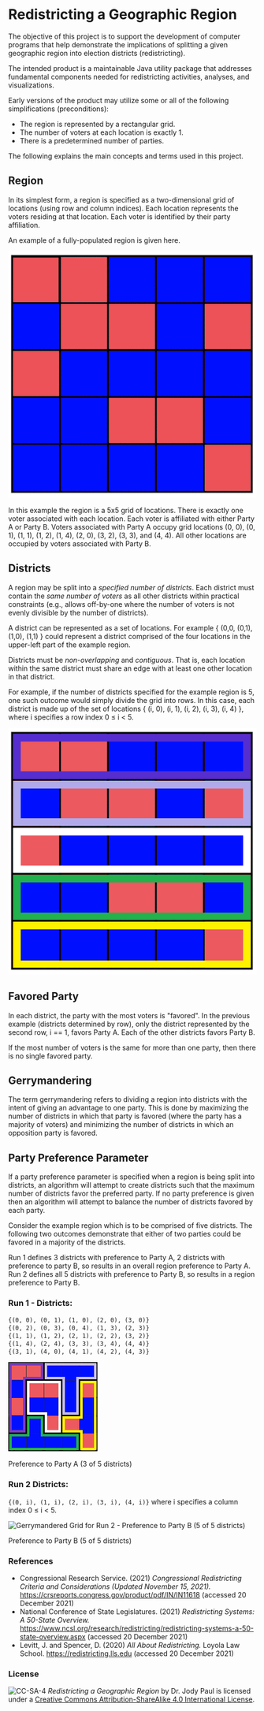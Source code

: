 # Redistricting a Geographic Region

The objective of this project is to support the development of computer programs that help demonstrate the implications of splitting a given geographic region into election districts (redistricting).

The intended product is a maintainable Java utility package that addresses fundamental components needed for redistricting activities, analyses, and visualizations.

Early versions of the product may utilize some or all of the following simplifications (preconditions):

* The region is represented by a rectangular grid.
* The number of voters at each location is exactly 1.
* There is a predetermined number of parties.

The following explains the main concepts and terms used in this project.

## Region
In its simplest form, a region is specified as a two-dimensional grid of locations (using row and column indices).  Each location represents the voters residing at that location.  Each voter is identified by their party affiliation.

An example of a fully-populated region is given here.

![5x5 Region of Locations matching the textual description](/images/NewfigureA.png)

In this example the region is a 5x5 grid of locations. There is exactly one voter associated with each location. Each voter is affiliated with either Party A or Party B. Voters associated with Party A occupy grid locations (0, 0), (0, 1), (1, 1), (1, 2), (1, 4), (2, 0), (3, 2), (3, 3), and (4, 4). All other locations are occupied by voters associated with Party B.
 
## Districts
A region may be split into a _specified number of districts_. Each district must contain the _same number of voters_ as all other districts within practical constraints (e.g., allows off-by-one where the number of voters is not evenly divisible by the number of districts).

A district can be represented as a set of locations.  For example { (0,0, (0,1), (1,0), (1,1) } could represent a district comprised of the four locations in the upper-left part of the example region.

Districts must be _non-overlapping_ and _contiguous_. That is, each location within the same district must share an edge with at least one other location in that district.

For example, if the number of districts specified for the example region is 5, one such outcome would simply divide the grid into rows.  In this case, each district is made up of the set of locations    { (i, 0), (i, 1), (i, 2), (i, 3), (i, 4) }, where i specifies a row index 0 ≤ i < 5. 
 
![Example Region with Districts by Row](/images/NewfigureB.png)
 
 
## Favored Party
In each district, the party with the most voters is "favored". In the previous example (districts determined by row), only the district represented by the second row, i == 1, favors Party A. Each of the other districts favors Party B.

If the most number of voters is the same for more than one party, then there is no single favored party.

## Gerrymandering
The term gerrymandering refers to dividing a region into districts with the intent of giving an advantage to one party. This is done by maximizing the number of districts in which that party is favored (where the party has a majority of voters) and minimizing the number of districts in which an opposition party is favored.

## Party Preference Parameter
If a party preference parameter is specified when a region is being split into districts, an algorithm will attempt to create districts such that the maximum number of districts favor the preferred party. If no party preference is given then an algorithm will attempt to balance the number of districts favored by each party.

Consider the example region which is to be comprised of five districts. The following two outcomes demonstrate that either of two parties could be favored in a majority of the districts.
 
Run 1 defines 3 districts with preference to Party A, 2 districts with preference to party B, so results in an overall region preference to Party A.
Run 2 defines all 5 districts with preference to Party B, so results in a region preference to Party B. 

### Run 1 - Districts:  
```
{(0, 0), (0, 1), (1, 0), (2, 0), (3, 0)}  
{(0, 2), (0, 3), (0, 4), (1, 3), (2, 3)}  
{(1, 1), (1, 2), (2, 1), (2, 2), (3, 2)}  
{(1, 4), (2, 4), (3, 3), (3, 4), (4, 4)}   
{(3, 1), (4, 0), (4, 1), (4, 2), (4, 3)}  
``` 
 ![Gerrymandered grid from Run 1 - Preference to Party A (3 of 5 districts)](images/NewfigureC.png)  
 
 Preference to Party A (3 of 5 districts)
 
 
### Run 2 Districts:  
```{(0, i), (1, i), (2, i), (3, i), (4, i)}``` where 
i specifies a column index 0 ≤ i < 5.

![Gerrymandered Grid for Run 2 - Preference to Party B (5 of 5 districts)](images/NewfigureD.png) 

Preference to Party B (5 of 5 districts)
 
### References
- Congressional Research Service. (2021) _Congressional Redistricting Criteria and Considerations (Updated November 15, 2021)._ https://crsreports.congress.gov/product/pdf/IN/IN11618 (accessed 20 December 2021)
- National Conference of State Legislatures. (2021) _Redistricting Systems: A 50-State Overview._ https://www.ncsl.org/research/redistricting/redistricting-systems-a-50-state-overview.aspx (accessed 20 December 2021)
- Levitt, J. and Spencer, D. (2020) _All About Redistricting._ Loyola Law School. https://redistricting.lls.edu (accessed 20 December 2021)

### License
![CC-SA-4](https://licensebuttons.net/l/by-sa/4.0/88x31.png) _Redistricting a Geographic Region_ by Dr. Jody Paul is licensed under a [Creative Commons Attribution-ShareAlike 4.0 International License](http://creativecommons.org/licenses/by-sa/4.0/). 

